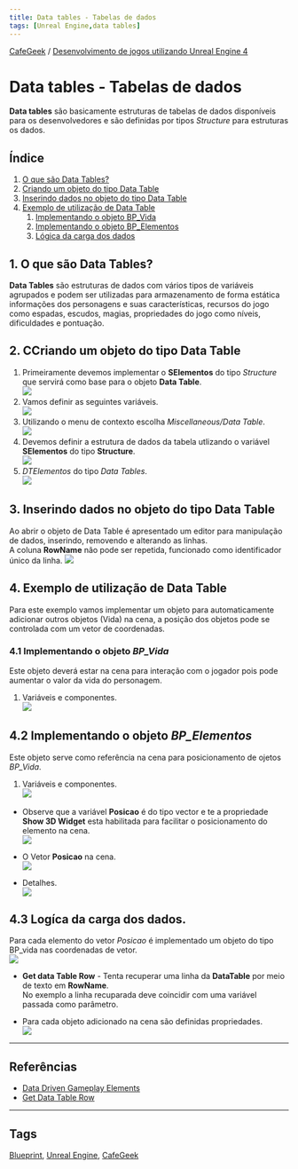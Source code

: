 ```yaml
---
title: Data tables - Tabelas de dados
tags: [Unreal Engine,data tables]
---
```


[CafeGeek](https://myerco.github.io/unreal-engine)  / [Desenvolvimento de jogos utilizando Unreal Engine 4](https://myerco.github.io/unreal-engine/ue4_blueprint/index.html)

# Data tables - Tabelas de dados
**Data tables** são basicamente estruturas de tabelas de dados disponíveis para os desenvolvedores e são definidas por tipos *Structure* para estruturas os dados.  

## Índice
1. [O que são Data Tables?](#1)
1. [Criando um objeto do tipo Data Table](#2)
1. [Inserindo dados no objeto do tipo Data Table](#3)
1. [Exemplo de utilização de Data Table](#4)
    1. [Implementando o objeto BP_Vida](#41)
    1. [Implementando o objeto BP_Elementos](#42)
    1. [Lógica da carga dos dados](#43)

<a name="1"></a>
## 1. O que são Data Tables?
**Data Tables** são estruturas de dados com vários tipos de variáveis agrupados e podem ser utilizadas para armazenamento de forma estática informações dos personagens e suas características, recursos do jogo como espadas, escudos, magias, propriedades do jogo como níveis, dificuldades e pontuação.

<a name="2"></a>
## 2. CCriando um objeto do tipo Data Table
1. Primeiramente devemos implementar o **SElementos** do tipo *Structure* que servirá como base para o objeto **Data Table**.     
![](../imagens/estruturas/blueprint_structure.jpg)  
1. Vamos definir as seguintes variáveis.   
![](../imagens/estruturas/blueprint_structure_variable_3.jpg)   
1. Utilizando o menu de contexto escolha *Miscellaneous/Data Table*.    
![](../imagens/estruturas/blueprint_datatable_menu.jpg)
1. Devemos definir a estrutura de dados da tabela utlizando o variável **SElementos** do tipo **Structure**.   
![](../imagens/estruturas/blueprint_datatable_row_structure.jpg)   
1. *DTElementos* do tipo *Data Tables*.   
 ![](../imagens/estruturas/blueprint_datatables.jpg)

<a name="3"></a>
## 3. Inserindo dados no objeto do tipo Data Table
Ao abrir o objeto de Data Table é apresentado um editor para manipulação de dados, inserindo, removendo e alterando as linhas.  
A coluna **RowName** não pode ser repetida, funcionado como identificador único da linha.
![](../imagens/estruturas/blueprint_datatables_editor.jpg)

<a name="4"></a>
## 4. Exemplo de utilização de Data Table
Para este exemplo vamos implementar um objeto para automaticamente adicionar outros objetos (Vida) na cena, a posição dos objetos pode se controlada com um vetor de coordenadas.  

<a name="41"></a>
### 4.1 Implementando o objeto *BP_Vida*
Este objeto deverá estar na cena para interação com o jogador pois pode aumentar o valor da vida do personagem.
1. Variáveis e componentes.  
![](../imagens/estruturas/blueprint_component_bp_vida.jpg)

<a name="22"></a>
## 4.2 Implementando o objeto *BP_Elementos*
Este objeto serve como referência na cena para posicionamento de ojetos *BP_Vida*.
1. Variáveis e componentes.   
![](../imagens/estruturas/blueprint_component_bp_elementos.jpg)
- Observe que a variável **Posicao** é do tipo vector e te a propriedade **Show 3D Widget** esta habilitada para facilitar o posicionamento do elemento na cena.  
![](../imagens/estruturas/blueprint_vetor_widget.jpg)   

- O Vetor **Posicao** na cena.   
![](../imagens/estruturas/blueprint_actor_posicao.jpg)

- Detalhes.   
![](../imagens/estruturas/blueprint_actor_posicao_detalhe.jpg)

<a name="43"></a>
## 4.3 Logíca da carga dos dados.
Para cada elemento do vetor *Posicao* é implementado um objeto do tipo BP_vida nas coordenadas de vetor.   
![](../imagens/estruturas/blueprint_getdatatable.jpg)

- **Get data Table Row** - Tenta recuperar uma linha da **DataTable** por meio de texto em **RowName**.  
No exemplo a linha recuparada deve coincidir com uma variável passada como parâmetro.

- Para cada objeto adicionado na cena são definidas propriedades.    
![](../imagens/estruturas/blueprint_spawn_bp_vida.jpg)

***
## Referências
- [Data Driven Gameplay Elements](https://docs.unrealengine.com/en-US/InteractiveExperiences/DataDriven/index.html)
- [Get Data Table Row](https://docs.unrealengine.com/en-US/BlueprintAPI/Utilities/GetDataTableRow/index.html)

***
## Tags
[Blueprint](https://myerco.github.io/unreal-engine/ue4_blueprint/blueprint.html), [Unreal Engine](https://myerco.github.io/unreal-engine/ue4_blueprint/index.html), [CafeGeek](https://myerco.github.io/unreal-engine/)
